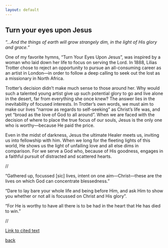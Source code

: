 ```yaml
---
layout: default
---
```


## Turn your eyes upon Jesus

_“…And the things of earth will grow strangely dim, in the light of His glory and grace.”_

One of my favorite hymns, “Turn Your Eyes Upon Jesus”, was inspired by a woman who laid down her life to focus on serving the Lord. In 1888, Lilias Trotter chose to reject an opportunity to pursue an all-consuming career as an artist in London—in order to follow a deep calling to seek out the lost as a missionary in North Africa.

Trotter’s decision didn’t make much sense to those around her. Why would such a talented young artist give up such potential glory to go and live alone in the desert, far from everything she once knew? The answer lies in the inevitability of focused interests. In Trotter’s own words, we must aim to make our lives “narrow as regards to self-seeking” as Christ’s life was, and yet “broad as the love of God to all around”. When we are faced with the decision of where to place the true focus of our souls, Jesus is the only one who is worthy—because He paid the price.

Even in the midst of darkness, Jesus the ultimate Healer meets us, inviting us into fellowship with him. When we long for the fleeting lights of this world, He shows us the light of unfailing love and all else dims in comparison. For we serve a God who, because of His goodness, engages in a faithful pursuit of distracted and scattered hearts.

//

“Gathered up, focussed [sic] lives, intent on one aim—Christ—these are the lives on which God can concentrate blessedness.”

“Dare to lay bare your whole life and being before Him, and ask Him to show you whether or not all is focussed on Christ and His glory”.

“For He is worthy to have all there is to be had in the heart that He has died to win.”

//

[Link to cited text](https://liliastrotter.com/wp-content/uploads/FOCUSSED.pdf)

[back](./)
